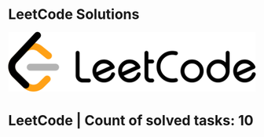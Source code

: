 # LeetCode Solutions
![Logo](https://github.com/AzizMGV/Berzloy/blob/main/Images/LeetCodeLogo.png)

# LeetCode | Count of solved tasks: **10**
